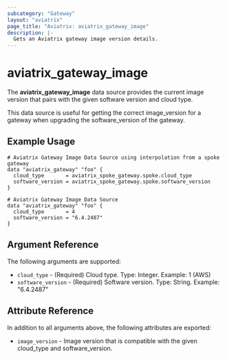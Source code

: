 ```yaml
---
subcategory: "Gateway"
layout: "aviatrix"
page_title: "Aviatrix: aviatrix_gateway_image"
description: |-
  Gets an Aviatrix gateway image version details.
---
```


# aviatrix_gateway_image

The **aviatrix_gateway_image** data source provides the current image version that pairs with the given software version
and cloud type.

This data source is useful for getting the correct image_version for a gateway when upgrading the software_version of
the gateway.

## Example Usage

```hcl
# Aviatrix Gateway Image Data Source using interpolation from a spoke gateway
data "aviatrix_gateway" "foo" {
  cloud_type       = aviatrix_spoke_gateway.spoke.cloud_type
  software_version = aviatrix_spoke_gateway.spoke.software_version
}
```

```hcl
# Aviatrix Gateway Image Data Source
data "aviatrix_gateway" "foo" {
  cloud_type       = 4
  software_version = "6.4.2487"
}
```

## Argument Reference

The following arguments are supported:

* `cloud_type` - (Required) Cloud type. Type: Integer. Example: 1 (AWS)
* `software_version` - (Required) Software version. Type: String. Example: "6.4.2487"

## Attribute Reference

In addition to all arguments above, the following attributes are exported:

* `image_version` - Image version that is compatible with the given cloud_type and software_version.
